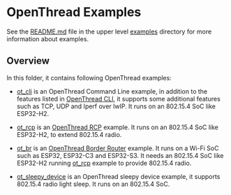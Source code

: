 # OpenThread Examples

See the [README.md](../README.md) file in the upper level [examples](../) directory for more information about examples.

## Overview

In this folder, it contains following OpenThread examples:

* [ot_cli](ot_cli) is an OpenThread Command Line example, in addition to the features listed in [OpenThread CLI](https://github.com/openthread/openthread/blob/master/src/cli/README.md), it supports some additional features such as TCP, UDP and Iperf over lwIP. It runs on an 802.15.4 SoC like ESP32-H2.

* [ot_rcp](ot_rcp) is an [OpenThread RCP](https://openthread.io/platforms/co-processor) example. It runs on an 802.15.4 SoC like ESP32-H2, to extend 802.15.4 radio.

* [ot_br](ot_br) is an [OpenThread Border Router](https://openthread.io/guides/border-router) example. It runs on a Wi-Fi SoC such as ESP32, ESP32-C3 and ESP32-S3. It needs an 802.15.4 SoC like ESP32-H2 running [ot_rcp](ot_rcp) example to provide 802.15.4 radio.

* [ot_sleepy_device](ot_sleepy_device) is an OpenThread sleepy device example, it supports 802.15.4 radio light sleep. It runs on an 802.15.4 SoC.
